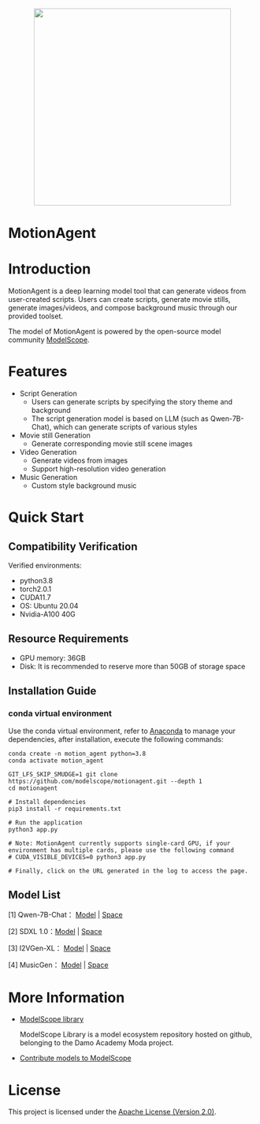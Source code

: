 <p align="center">
    <br>
    <img src="https://modelscope.oss-cn-beijing.aliyuncs.com/modelscope.gif" width="400"/>
    <br>
    <h1>MotionAgent</h1>
<p>



# Introduction

MotionAgent is a deep learning model tool that can generate videos from user-created scripts. Users can create scripts, generate movie stills, generate images/videos, and compose background music through our provided toolset.

The model of MotionAgent is powered by the open-source model community [ModelScope](https://github.com/modelscope/modelscope).


# Features
- Script Generation
  - Users can generate scripts by specifying the story theme and background
  - The script generation model is based on LLM (such as Qwen-7B-Chat), which can generate scripts of various styles
- Movie still Generation
  - Generate corresponding movie still scene images 
- Video Generation
  - Generate videos from images
  - Support high-resolution video generation
- Music Generation
  - Custom style background music



# Quick Start

## Compatibility Verification
Verified environments:
- python3.8
- torch2.0.1
- CUDA11.7
- OS: Ubuntu 20.04
- Nvidia-A100 40G


## Resource Requirements
- GPU memory: 36GB
- Disk: It is recommended to reserve more than 50GB of storage space


## Installation Guide

### conda virtual environment

Use the conda virtual environment, refer to [Anaconda](https://docs.anaconda.com/anaconda/install/) to manage your dependencies, after installation, execute the following commands:

```shell
conda create -n motion_agent python=3.8
conda activate motion_agent

GIT_LFS_SKIP_SMUDGE=1 git clone https://github.com/modelscope/motionagent.git --depth 1
cd motionagent

# Install dependencies
pip3 install -r requirements.txt

# Run the application
python3 app.py

# Note: MotionAgent currently supports single-card GPU, if your environment has multiple cards, please use the following command
# CUDA_VISIBLE_DEVICES=0 python3 app.py

# Finally, click on the URL generated in the log to access the page.
```


## Model List

[1]  Qwen-7B-Chat： [Model](https://modelscope.cn/models/qwen/Qwen-7B-Chat/summary)  |  [Space](https://modelscope.cn/studios/qwen/Qwen-7B-Chat-Demo/summary)

[2]  SDXL 1.0：[Model](https://modelscope.cn/models/AI-ModelScope/stable-diffusion-xl-base-1.0/summary)  |  [Space](https://modelscope.cn/studios/AI-ModelScope/Stable_Diffusion_XL_1.0/summary)

[3]  I2VGen-XL： [Model](https://modelscope.cn/models/damo/Image-to-Video/summary)  |  [Space](https://modelscope.cn/models/damo/Video-to-Video/summary)

[4]  MusicGen： [Model](https://modelscope.cn/models/AI-ModelScope/musicgen-large/summary)  |  [Space](https://modelscope.cn/studios/AI-ModelScope/MusicGen/summary)


# More Information

- [ModelScope library](https://github.com/modelscope/modelscope/)

  ModelScope Library is a model ecosystem repository hosted on github, belonging to the Damo Academy Moda project.

- [Contribute models to ModelScope](https://modelscope.cn/docs/ModelScope%E6%A8%A1%E5%9E%8B%E6%8E%A5%E5%85%A5%E6%B5%81%E7%A8%8B%E6%A6%82%E8%A7%88)

# License

This project is licensed under the [Apache License (Version 2.0)](https://github.com/modelscope/modelscope/blob/master/LICENSE).
